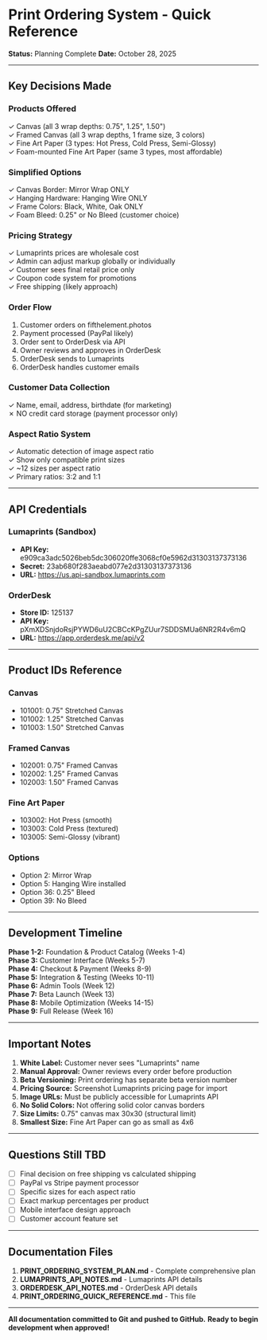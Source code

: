 # Print Ordering System - Quick Reference

**Status:** Planning Complete
**Date:** October 28, 2025

---

## Key Decisions Made

### Products Offered
✓ Canvas (all 3 wrap depths: 0.75", 1.25", 1.50")  
✓ Framed Canvas (all 3 wrap depths, 1 frame size, 3 colors)  
✓ Fine Art Paper (3 types: Hot Press, Cold Press, Semi-Glossy)  
✓ Foam-mounted Fine Art Paper (same 3 types, most affordable)

### Simplified Options
✓ Canvas Border: Mirror Wrap ONLY  
✓ Hanging Hardware: Hanging Wire ONLY  
✓ Frame Colors: Black, White, Oak ONLY  
✓ Foam Bleed: 0.25" or No Bleed (customer choice)

### Pricing Strategy
✓ Lumaprints prices are wholesale cost  
✓ Admin can adjust markup globally or individually  
✓ Customer sees final retail price only  
✓ Coupon code system for promotions  
✓ Free shipping (likely approach)

### Order Flow
1. Customer orders on fifthelement.photos
2. Payment processed (PayPal likely)
3. Order sent to OrderDesk via API
4. Owner reviews and approves in OrderDesk
5. OrderDesk sends to Lumaprints
6. OrderDesk handles customer emails

### Customer Data Collection
✓ Name, email, address, birthdate (for marketing)  
✗ NO credit card storage (payment processor only)

### Aspect Ratio System
✓ Automatic detection of image aspect ratio  
✓ Show only compatible print sizes  
✓ ~12 sizes per aspect ratio  
✓ Primary ratios: 3:2 and 1:1

---

## API Credentials

### Lumaprints (Sandbox)
- **API Key:** e909ca3adc5026beb5dc306020ffe3068cf0e5962d31303137373136
- **Secret:** 23ab680f283aeabd077e2d31303137373136
- **URL:** https://us.api-sandbox.lumaprints.com

### OrderDesk
- **Store ID:** 125137
- **API Key:** pXmXDSnjdoRsjPYWD6uU2CBCcKPgZUur7SDDSMUa6NR2R4v6mQ
- **URL:** https://app.orderdesk.me/api/v2

---

## Product IDs Reference

### Canvas
- 101001: 0.75" Stretched Canvas
- 101002: 1.25" Stretched Canvas
- 101003: 1.50" Stretched Canvas

### Framed Canvas
- 102001: 0.75" Framed Canvas
- 102002: 1.25" Framed Canvas
- 102003: 1.50" Framed Canvas

### Fine Art Paper
- 103002: Hot Press (smooth)
- 103003: Cold Press (textured)
- 103005: Semi-Glossy (vibrant)

### Options
- Option 2: Mirror Wrap
- Option 5: Hanging Wire installed
- Option 36: 0.25" Bleed
- Option 39: No Bleed

---

## Development Timeline

**Phase 1-2:** Foundation & Product Catalog (Weeks 1-4)  
**Phase 3:** Customer Interface (Weeks 5-7)  
**Phase 4:** Checkout & Payment (Weeks 8-9)  
**Phase 5:** Integration & Testing (Weeks 10-11)  
**Phase 6:** Admin Tools (Week 12)  
**Phase 7:** Beta Launch (Week 13)  
**Phase 8:** Mobile Optimization (Weeks 14-15)  
**Phase 9:** Full Release (Week 16)

---

## Important Notes

1. **White Label:** Customer never sees "Lumaprints" name
2. **Manual Approval:** Owner reviews every order before production
3. **Beta Versioning:** Print ordering has separate beta version number
4. **Pricing Source:** Screenshot Lumaprints pricing page for import
5. **Image URLs:** Must be publicly accessible for Lumaprints API
6. **No Solid Colors:** Not offering solid color canvas borders
7. **Size Limits:** 0.75" canvas max 30x30 (structural limit)
8. **Smallest Size:** Fine Art Paper can go as small as 4x6

---

## Questions Still TBD

- [ ] Final decision on free shipping vs calculated shipping
- [ ] PayPal vs Stripe payment processor
- [ ] Specific sizes for each aspect ratio
- [ ] Exact markup percentages per product
- [ ] Mobile interface design approach
- [ ] Customer account feature set

---

## Documentation Files

1. **PRINT_ORDERING_SYSTEM_PLAN.md** - Complete comprehensive plan
2. **LUMAPRINTS_API_NOTES.md** - Lumaprints API details
3. **ORDERDESK_API_NOTES.md** - OrderDesk API details
4. **PRINT_ORDERING_QUICK_REFERENCE.md** - This file

---

**All documentation committed to Git and pushed to GitHub.**
**Ready to begin development when approved!**

